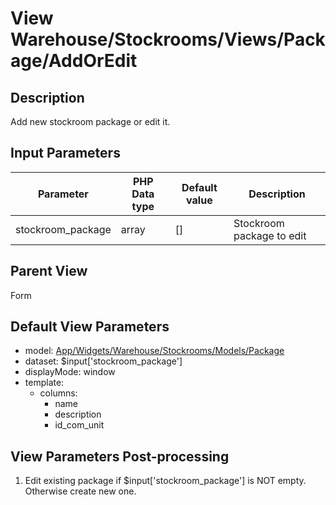 # View Warehouse/Stockrooms/Views/Package/AddOrEdit

## Description

Add new stockroom package or edit it.

## Input Parameters

| Parameter         | PHP Data type | Default value | Description               |
| ----------------- | ------------- | ------------- | ------------------------- |
| stockroom_package | array         | []            | Stockroom package to edit |

## Parent View

Form

## Default View Parameters

* model: [App/Widgets/Warehouse/Stockrooms/Models/Package](../../Models/Package.md)
* dataset: $input['stockroom_package']
* displayMode: window
* template:
  * columns:
    * name
    * description
    * id_com_unit

## View Parameters Post-processing

1. Edit existing package if $input['stockroom_package'] is NOT empty. Otherwise create new one.